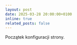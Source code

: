 ```yaml
---
layout: post
date: 2025-03-28 20:00:00+0100
inline: true
related_posts: false
---
```


Początek konfiguracji strony.
